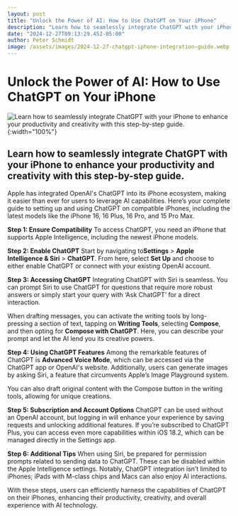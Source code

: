 ```yaml
---
layout: post
title: "Unlock the Power of AI: How to Use ChatGPT on Your iPhone"
description: "Learn how to seamlessly integrate ChatGPT with your iPhone to enhance your productivity and creativity with this step-by-step guide."
date: "2024-12-27T09:13:29.452-05:00"
author: Peter Schmidt
image: /assets/images/2024-12-27-chatgpt-iphone-integration-guide.webp
---
```

# Unlock the Power of AI: How to Use ChatGPT on Your iPhone
![Learn how to seamlessly integrate ChatGPT with your iPhone to enhance your productivity and creativity with this step-by-step guide.]( {{page.image}} ){:width="100%"}
## Learn how to seamlessly integrate ChatGPT with your iPhone to enhance your productivity and creativity with this step-by-step guide.
Apple has integrated OpenAI's ChatGPT into its iPhone ecosystem, making it easier than ever for users to leverage AI capabilities. Here’s your complete guide to setting up and using ChatGPT on compatible iPhones, including the latest models like the iPhone 16, 16 Plus, 16 Pro, and 15 Pro Max.

**Step 1: Ensure Compatibility** 
To access ChatGPT, you need an iPhone that supports Apple Intelligence, including the newest iPhone models. 

**Step 2: Enable ChatGPT** 
Start by navigating to**Settings** > **Apple Intelligence & Siri** > **ChatGPT**. From here, select **Set Up** and choose to either enable ChatGPT or connect with your existing OpenAI account.

**Step 3: Accessing ChatGPT** 
Integrating ChatGPT with Siri is seamless. You can prompt Siri to use ChatGPT for questions that require more robust answers or simply start your query with ‘Ask ChatGPT’ for a direct interaction. 

When drafting messages, you can activate the writing tools by long-pressing a section of text, tapping on **Writing Tools**, selecting **Compose**, and then opting for **Compose with ChatGPT**. Here, you can describe your prompt and let the AI lend you its creative powers.

**Step 4: Using ChatGPT Features** 
Among the remarkable features of ChatGPT is **Advanced Voice Mode**, which can be accessed via the ChatGPT app or OpenAI's website. Additionally, users can generate images by asking Siri, a feature that circumvents Apple’s Image Playground system. 

You can also draft original content with the Compose button in the writing tools, allowing for unique creations.

**Step 5: Subscription and Account Options** 
ChatGPT can be used without an OpenAI account, but logging in will enhance your experience by saving requests and unlocking additional features. If you’re subscribed to ChatGPT Plus, you can access even more capabilities within iOS 18.2, which can be managed directly in the Settings app.

**Step 6: Additional Tips** 
When using Siri, be prepared for permission prompts related to sending data to ChatGPT. These can be disabled within the Apple Intelligence settings. Notably, ChatGPT integration isn’t limited to iPhones; iPads with M-class chips and Macs can also enjoy AI interactions.

With these steps, users can efficiently harness the capabilities of ChatGPT on their iPhones, enhancing their productivity, creativity, and overall experience with AI technology.